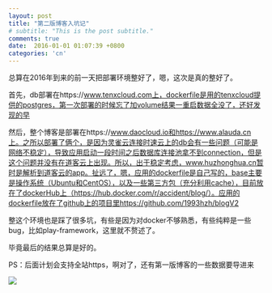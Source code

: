 ```yaml
---
layout: post
title: "第二版博客入坑记"
# subtitle: "This is the post subtitle."
comments: true
date:  2016-01-01 01:07:39 +0800
categories: 'cn'
---
```


总算在2016年到来的前一天把部署环境整好了，嗯，这次是真的整好了。

  

首先，db部署在https://www.tenxcloud.com上，dockerfile是用的tenxcloud提供的postgres，第一次部署的时候忘了加volume结果一重启数据全没了，还好发现的早

然后，整个博客是部署在https://www.daocloud.io和https://www.alauda.cn上。之所以部署了俩个，是因为灵雀云连接时速云上的db会有一些问题（可能是网络不稳定），导致应用启动一段时间之后数据库连接池拿不到connection，但是这个问题并没有在道客云上出现。所以，出于稳定考虑，www.huzhonghua.cn暂时是解析到道客云的app。扯远了，嗯，应用的dockerfile是自己写的，base主要是操作系统（Ubuntu和CentOS），以及一些第三方包（充分利用cache），目前放在了dockerHub上（https://hub.docker.com/r/accident/blog/）。应用的dockerfile放在了github上的项目里https://github.com/1993hzh/blogV2

整这个环境也是踩了很多坑，有些是因为对docker不够熟悉，有些纯粹是一些bug，比如play-framework，这里就不赘述了。

  

毕竟最后的结果总算是好的。

  

PS：后面计划会支持全站https，啊对了，还有第一版博客的一些数据要导进来

![](http://7xoixh.com1.z0.glb.clouddn.com/tuxie.jpg)
